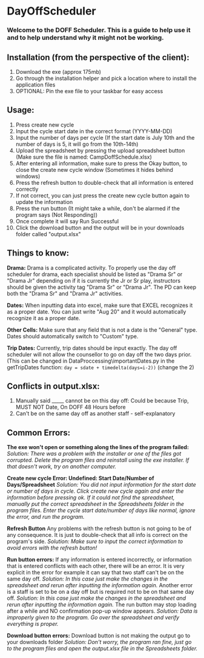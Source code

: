 # DayOffScheduler
### Welcome to the DOFF Scheduler. This is a guide to help use it and to help understand why it might not be working.

## Installation (from the perspective of the client):
1. Download the exe (approx 175mb)
2. Go through the installation helper and pick a location where to install the application files
3. OPTIONAL: Pin the exe file to your taskbar for easy access



## Usage:
1. Press create new cycle
2. Input the cycle start date in the correct format (YYYY-MM-DD)
3. Input the number of days per cycle (If the start date is July 10th and the number of days is 5, it will go from the 10th-14th)
4. Upload the spreadsheet by pressing the upload spreadsheet button (Make sure the file is named: CampDoffSchedule.xlsx)
5. After entering all information, make sure to press the Okay button, to close the create new cycle window (Sometimes it hides behind windows)
6. Press the refresh button to double-check that all information is entered correctly
7. If not correct, you can just press the create new cycle button again to update the information
8. Press the run button (It might take a while, don't be alarmed if the program says (Not Responding))
9. Once complete it will say Run Successful
10. Click the download button and the output will be in your downloads folder called "output.xlsx"



## Things to know:
**Drama:** 
Drama is a complicated activity. To properly use the day off scheduler for drama, each specialist should be listed as "Drama Sr" or "Drama Jr" depending on if it is currently the Jr or Sr play, instructors should be given the activity tag "Drama Sr" or "Drama Jr". The PD can keep both the "Drama Sr" and "Drama Jr" activities.

**Dates:** 
When inputting data into excel, make sure that EXCEL recognizes it as a proper date. You can just write "Aug 20" and it would automatically recognize it as a proper date.

**Other Cells:** 
Make sure that any field that is not a date is the "General" type. Dates should automatically switch to "Custom" type.

**Trip Dates:** 
Currently, trip dates should be input exactly. The day off scheduler will not allow the counsellor to go on day off the two days prior.
(This can be changed in DataProccessing\importantDates.py in the getTripDates function: `day = sdate + timedelta(days=i-2))` (change the 2)


## Conflicts in output.xlsx:
1. Manually said _____ cannot be on this day off: Could be because Trip, MUST NOT Date, On DOFF 48 Hours before
2. Can't be on the same day off as another staff - self-explanatory

## Common Errors:
**The exe won't open or something along the lines of the program failed:**
*Solution: There was a problem with the installer or one of the files got corrupted. Delete the program files and reinstall using the exe installer. If that doesn't work, try on another computer.*

**Create new cycle Error: Undefined: Start Date/Number of Days/Spreadsheet**
*Solution: You did not input information for the start date or number of days in cycle. Click create new cycle again and enter the information before pressing ok. If it could not find the spreadsheet, manually put the correct spreadsheet in the Spreadsheets folder in the program files. Enter the cycle start date/number of days like normal, ignore the error, and run the program.*

**Refresh Button**
Any problems with the refresh button is not going to be of any consequence. It is just to double-check that all info is correct on the program's side. *Solution: Make sure to input the correct information to avoid errors with the refresh button!*

**Run button errors:**
If any information is entered incorrectly, or information that is entered conflicts with each other, there will be an error. It is very explicit in the error for example it can say that two staff can't be on the same day off. *Solution: In this case just make the changes in the spreadsheet and rerun after inputting the information again.*
Another error is a staff is set to be on a day off but is required not to be on that same day off. *Solution: In this case just make the changes in the spreadsheet and rerun after inputting the information again.*
The run button may stop loading after a while and NO confirmation pop-up window appears. *Solution: Data is improperly given to the program. Go over the spreadsheet and verify everything is proper.*

**Download button errors:**
Download button is not making the output go to your downloads folder *Solution: Don't worry, the program ran fine, just go to the program files and open the output.xlsx file in the Spreadsheets folder.*
